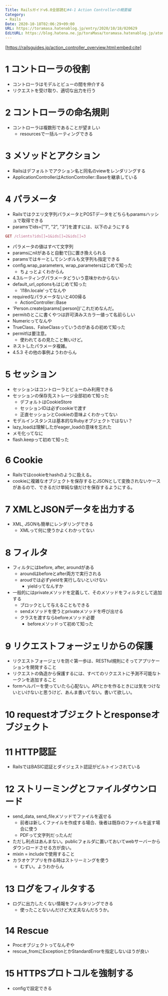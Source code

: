```yaml
---
Title: Railsガイドv6.0全部読む#4-1 Action Controllerの概要編
Category:
- Rails
Date: 2020-10-18T02:06:29+09:00
URL: https://toramasa.hatenablog.jp/entry/2020/10/18/020629
EditURL: https://blog.hatena.ne.jp/toraMasa/toramasa.hatenablog.jp/atom/entry/26006613642006634
---
```


[https://railsguides.jp/action_controller_overview.html:embed:cite]



# 1 コントローラの役割

- コントローラはモデルとビューの間を仲介する
- リクエストを受け取り、適切な出力を行う

# 2 コントローラの命名規則

- コントローラは複数形であることが望ましい
    - resourcesで一括ルーティングできる

# 3 メソッドとアクション

- Railsはデフォルトでアクション名と同名のviewをレンダリングする
- ApplicationControllerはActionController::Baseを継承している

# 4 パラメータ

- Railsではクエリ文字列パラメータとPOSTデータをどちらもparamsハッシュで取得できる
- paramsでids=["1", "2", "3"]を渡すには、以下のようにする

```ruby
GET /clients?ids[]=1&ids[]=2&ids[]=3
```

- パラメータの値はすべて文字列
- paramsにnilがあると自動で[]に置き換えられる
- paramsではキーとしてシンボルも文字列も指定できる
- config.wrap_parameters, wrap_parametersはじめて知った
    - ちょっとよくわからん
- 4.3ルーティングパラメータどういう意味かわからない
- default_url_optionsもはじめて知った
    - 'I18n.locale'ってなんや
- requiredなパラメータないと400帰る
    - ActionController::Base
- 'Person.create(params[:person])'これだめなんだ。
- permitのとこに書くやつは許可済みスカラー値って名前らしい
- Numericってなんや
- TrueClass、FalseClassっていうのがあるの初めて知った
- permit!は要注意。
    - 使われてるの見たこと無いけど。
- ネストしたパラメータ複雑。
- 4.5.3 その他の事例ようわからん

# 5 セッション

- セッションはコントローラとビューのみ利用できる
- セッションの保存先ストレージ全部初めて知った
    - デフォルトはCookieStore
    - セッションIDは必ずcookieで渡す
    - 正直セッションとCookieの意味よくわかってない
- モデルインスタンスは基本的なRubyオブジェクトではない？
- lazy_loadは理解したがeager_loadの意味を忘れた
- メモ化ってなに
- flash.keepって初めて知った

# 6 Cookie

- Railsではcookieをhashのように扱える。
- cookieに複雑なオブジェクトを保存するとJSONとして変換されないケースがあるので、できるだけ単純な値だけを保存するようにする。

# 7 XMLとJSONデータを出力する

- XML, JSONも簡単にレンダリングできる
    - XMLって何に使うかよくわかってない

# 8 フィルタ

- フィルタにはbefore, after, aroundがある
    - aroundはbeforeとafter両方で実行される
    - aroudでは必ずyieldを実行しないといけない
        - yieldってなんすか
- 一般的にはprivateメソッドを定義して、そのメソッドをフィルタとして追加する
    - ブロックとして与えることもできる
    - sendメソッドを使うとprivateメソッドを呼び出せる
    - クラスを渡すならbeforeメソッド必要
        - beforeメソッドって初めて知った

# 9 リクエストフォージェリからの保護

- リクエストフォージェリを防ぐ第一歩は、RESTful規則にそってアプリケーションを開発すること
- リクエストの偽造から保護するには、すべてのリクエストに予測不可能なトークンを追加すること
- formヘルパーを使っていたら心配ない。APIとかを作るときには気をつけないといけないと思うけど、あんま書いてない。書いて欲しい。

# 10 requestオブジェクトとresponseオブジェクト

# 11 HTTP認証

- RailsではBASIC認証とダイジェスト認証がビルトインされている

# 12 ストリーミングとファイルダウンロード

- send_data, send_fileメソッドでファイルを返せる
    - 前者は新しくファイルを作成する場合、後者は既存のファイルを返す場合に使う
    - PDFって文字列だったんだ
- ただし利点はあんまない。publicフォルダに置いておいてwebサーバーからダウンロードさせる方が良い。
- mixin = includeで使用すること
- カラオケアプリを作る時はストリーミングを使う
    - むずい。ようわからん

# 13 ログをフィルタする

- ログに出力したくない情報をフィルタリングできる
    - 使ったことないんだけど大丈夫なんだろうか。

# 14 Rescue

- Procオブジェクトってなんぞや
- rescue_fromにExceptionとかStandardErrorを指定しないほうが良い

# 15 HTTPSプロトコルを強制する

- configで設定できる
